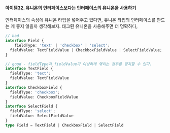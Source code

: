 #### 아이템32. 유니온의 인터페이스보다는 인터페이스의 유니온을 사용하기

인터페이스의 속성에 유니온 타입을 넣어주고 있다면, 유니온 타입의 인터페이스를 만드는 게 좋지 않을까 생각해보자. 태그된 유니온을 사용해주면 더 명확하다,
```typescript
// bad
interface Field {
	fieldType: 'text' | 'checkbox' | 'select';
  fieldValue: TextFieldValue | CheckboxFieldValue | SelectFieldValue;
}

// good - fieldType과 fieldValue가 이상하게 엮이는 경우를 방지할 수 있다.
interface TextField {
  fieldType: 'text';
  fieldValue: TextFieldValue
}
interface CheckboxField {
  fieldType: 'checkbox';
  fieldValue: CheckboxFieldValue
}
interface SelectField {
  fieldType: 'select';
  fieldValue: SelectFieldValue
}
type Field = TextField | CheckboxField | SelectField
```

